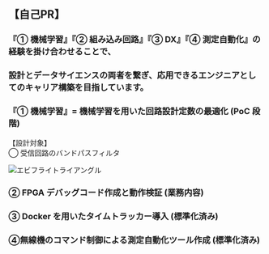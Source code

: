 ## 【自己PR】  
### 『① 機械学習』『② 組み込み回路』『③ DX』『④ 測定自動化』の経験を掛け合わせることで、  
### 設計とデータサイエンスの両者を繋ぎ、応用できるエンジニアとしてのキャリア構築を目指しています。

### 『① 機械学習』= 機械学習を用いた回路設計定数の最適化 (PoC 段階)  

【設計対象】  
◯ 受信回路のバンドパスフィルタ

<img src="https://github.com/yosuke999/product/blob/images/Untitled.png" alt="エビフライトライアングル" title="サンプル">


### ② FPGA デバッグコード作成と動作検証 (業務内容)

### ③ Docker を用いたタイムトラッカー導入 (標準化済み)

### ④無線機のコマンド制御による測定自動化ツール作成 (標準化済み)

